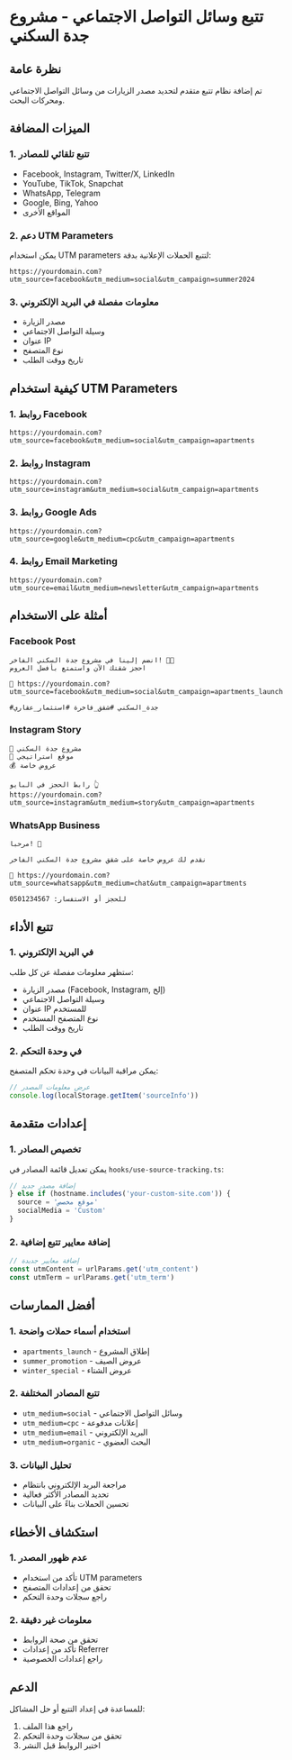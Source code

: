 # تتبع وسائل التواصل الاجتماعي - مشروع جدة السكني

## نظرة عامة

تم إضافة نظام تتبع متقدم لتحديد مصدر الزيارات من وسائل التواصل الاجتماعي ومحركات البحث.

## الميزات المضافة

### 1. تتبع تلقائي للمصادر
- Facebook, Instagram, Twitter/X, LinkedIn
- YouTube, TikTok, Snapchat
- WhatsApp, Telegram
- Google, Bing, Yahoo
- المواقع الأخرى

### 2. دعم UTM Parameters
يمكن استخدام UTM parameters لتتبع الحملات الإعلانية بدقة:

```
https://yourdomain.com?utm_source=facebook&utm_medium=social&utm_campaign=summer2024
```

### 3. معلومات مفصلة في البريد الإلكتروني
- مصدر الزيارة
- وسيلة التواصل الاجتماعي
- عنوان IP
- نوع المتصفح
- تاريخ ووقت الطلب

## كيفية استخدام UTM Parameters

### 1. روابط Facebook
```
https://yourdomain.com?utm_source=facebook&utm_medium=social&utm_campaign=apartments
```

### 2. روابط Instagram
```
https://yourdomain.com?utm_source=instagram&utm_medium=social&utm_campaign=apartments
```

### 3. روابط Google Ads
```
https://yourdomain.com?utm_source=google&utm_medium=cpc&utm_campaign=apartments
```

### 4. روابط Email Marketing
```
https://yourdomain.com?utm_source=email&utm_medium=newsletter&utm_campaign=apartments
```

## أمثلة على الاستخدام

### Facebook Post
```
انضم إلينا في مشروع جدة السكني الفاخر! 🏢✨
احجز شقتك الآن واستمتع بأفضل العروض

🔗 https://yourdomain.com?utm_source=facebook&utm_medium=social&utm_campaign=apartments_launch

#جدة_السكني #شقق_فاخرة #استثمار_عقاري
```

### Instagram Story
```
🏢 مشروع جدة السكني
📍 موقع استراتيجي
💰 عروض خاصة

رابط الحجز في البايو 👆
https://yourdomain.com?utm_source=instagram&utm_medium=story&utm_campaign=apartments
```

### WhatsApp Business
```
مرحباً! 👋

نقدم لك عروض خاصة على شقق مشروع جدة السكني الفاخر

🔗 https://yourdomain.com?utm_source=whatsapp&utm_medium=chat&utm_campaign=apartments

للحجز أو الاستفسار: 0501234567
```

## تتبع الأداء

### 1. في البريد الإلكتروني
ستظهر معلومات مفصلة عن كل طلب:
- مصدر الزيارة (Facebook, Instagram, إلخ)
- وسيلة التواصل الاجتماعي
- عنوان IP للمستخدم
- نوع المتصفح المستخدم
- تاريخ ووقت الطلب

### 2. في وحدة التحكم
يمكن مراقبة البيانات في وحدة تحكم المتصفح:
```javascript
// عرض معلومات المصدر
console.log(localStorage.getItem('sourceInfo'))
```

## إعدادات متقدمة

### 1. تخصيص المصادر
يمكن تعديل قائمة المصادر في `hooks/use-source-tracking.ts`:

```typescript
// إضافة مصدر جديد
} else if (hostname.includes('your-custom-site.com')) {
  source = 'موقع مخصص'
  socialMedia = 'Custom'
}
```

### 2. إضافة معايير تتبع إضافية
```typescript
// إضافة معايير جديدة
const utmContent = urlParams.get('utm_content')
const utmTerm = urlParams.get('utm_term')
```

## أفضل الممارسات

### 1. استخدام أسماء حملات واضحة
- `apartments_launch` - إطلاق المشروع
- `summer_promotion` - عروض الصيف
- `winter_special` - عروض الشتاء

### 2. تتبع المصادر المختلفة
- `utm_medium=social` - وسائل التواصل الاجتماعي
- `utm_medium=cpc` - إعلانات مدفوعة
- `utm_medium=email` - البريد الإلكتروني
- `utm_medium=organic` - البحث العضوي

### 3. تحليل البيانات
- مراجعة البريد الإلكتروني بانتظام
- تحديد المصادر الأكثر فعالية
- تحسين الحملات بناءً على البيانات

## استكشاف الأخطاء

### 1. عدم ظهور المصدر
- تأكد من استخدام UTM parameters
- تحقق من إعدادات المتصفح
- راجع سجلات وحدة التحكم

### 2. معلومات غير دقيقة
- تحقق من صحة الروابط
- تأكد من إعدادات Referrer
- راجع إعدادات الخصوصية

## الدعم

للمساعدة في إعداد التتبع أو حل المشاكل:
1. راجع هذا الملف
2. تحقق من سجلات وحدة التحكم
3. اختبر الروابط قبل النشر
